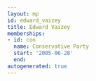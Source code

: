 ```yaml
---
layout: mp
id: edward_vaizey
title: Edward Vaizey
memberships:
- id: con
  name: Conservative Party
  start: '2005-06-28'
  end: 
autogenerated: true
---
```

